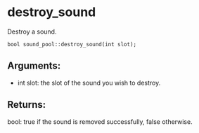# destroy_sound
Destroy a sound.

`bool sound_pool::destroy_sound(int slot);`

## Arguments:
* int slot: the slot of the sound you wish to destroy.

## Returns:
bool: true if the sound is removed successfully, false otherwise.
